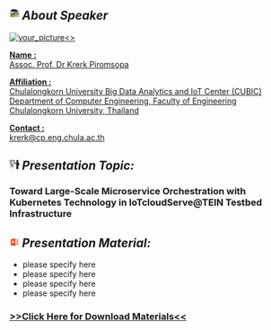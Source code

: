 ## <img width="3.5%" src="/Agenda/picture/biblio.png" /><link rel="stylesheet" type="text/css" media="all" href="./css/logo.css"/> <i class = "fa fa-handshake-p" aria-hidden="true">About Speaker</i> 
<a href="https://www.cp.eng.chula.ac.th/en/about/faculty/krerkp/">
<img width="20%" alt="your_picture" src ="/Presentation_program/2_Toward_Large-Scale_Microservice/picture/prof_krerk" /><>

**Name :**<br>Assoc. Prof. Dr Krerk Piromsopa

**Affiliation :**<br>Chulalongkorn University Big Data Analytics and IoT Center (CUBIC)<br>Department of Computer Engineering, Faculty of Engineering<br>Chulalongkorn University, Thailand

**Contact :**<br>krerk@cp.eng.chula.ac.th


## <img width="3.5%" src="/Agenda/picture/present.png" /><link rel="stylesheet" type="text/css" media="all" href="./css/logo.css"/> <i class = "fa fa-handshake-p" aria-hidden="true">Presentation Topic:</i>
<h3>Toward Large-Scale Microservice Orchestration with Kubernetes Technology in IoTcloudServe@TEIN Testbed Infrastructure</h3>

## <img width="3.5%" src="/Agenda/picture/material.png" /><link rel="stylesheet" type="text/css" media="all" href="./css/logo.css"/> <i class = "fa fa-handshake-p" aria-hidden="true">Presentation Material:</i>
- please specify here <br>
- please specify here <br>
- please specify here <br>
- please specify here <br>
<h3><a href="/Presentation_program/2_Toward_Large-Scale_Microservice/presentation_material">>>Click Here for Download Materials<<</a></h3>